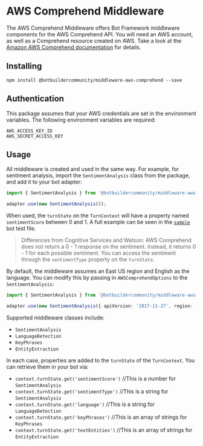 # AWS Comprehend Middleware

The AWS Comprehend Middleware offers Bot Framework middleware components for the AWS Comprehend API. You will need an AWS  account, as well as a Comprehend resource created on AWS. Take a look at the [Amazon AWS Comprehend documentation](https://aws.amazon.com/comprehend/?nc2=h_m1) for details.

## Installing

    npm install @botbuildercommunity/middleware-aws-comprehend --save

## Authentication

This package assumes that your AWS credentials are set in the environment variables. The following environment variables are required:

    AWS_ACCESS_KEY_ID
    AWS_SECRET_ACCESS_KEY

## Usage

All middleware is created and used in the same way. For example, for sentiment analysis, import the `SentimentAnalysis` class from the package, and add it to your bot adapter:

```typescript
import { SentimentAnalysis } from '@botbuildercommunity/middleware-aws-comprehend';

adapter.use(new SentimentAnalysis());
```

When used, the `turnState` on the `TurnContext` will have a property named `sentimentScore` between 0 and 1. A full example can be seen in the [`sample`](../../samples/middleware-aws-comprehend/index.js) bot test file.

> Differences from Cognitive Services and Watson: AWS Comprehend does not return a 0 - 1 response on the sentiment. Instead, it returns 0 - 1 for each possible sentiment. You can access the sentiment through the `sentimentType` property on the `turnState`.

By default, the middleware assumes an East US region and English as the language. You can modify this by passing in `AWSComprehendOptions` to the `SentimentAnalysis`:

```typescript
import { SentimentAnalysis } from '@botbuildercommunity/middleware-aws-comprehend';

adapter.use(new SentimentAnalysis({ apiVersion: '2017-11-27', region: 'us-east-1', lang: 'en' }));
```



Supported middleware classes include:

* `SentimentAnalysis`
* `LanguageDetection`
* `KeyPhrases`
* `EntityExtraction`

In each case, properties are added to the `turnState` of the `TurnContext`. You can retrieve them in your bot via:

* `context.turnState.get('sentimentScore')` //This is a number for `SentimentAnalysis`
* `context.turnState.get('sentimentType')` //This is a string for `SentimentAnalysis`
* `context.turnState.get('language')` //This is a string for `LanguageDetection`
* `context.turnState.get('keyPhrases')` //This is an array of strings for `KeyPhrases`
* `context.turnState.get('textEntities')` //This is an array of strings for `EntityExtraction`
